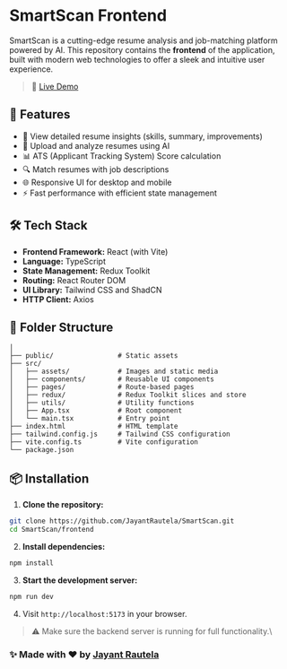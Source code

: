 
# SmartScan Frontend

SmartScan is a cutting-edge resume analysis and job-matching platform powered by AI. This repository contains the **frontend** of the application, built with modern web technologies to offer a sleek and intuitive user experience.

> 📌 [Live Demo ](https://smart-scan-eight.vercel.app)

## 🚀 Features

- 📄 View detailed resume insights (skills, summary, improvements)
- 🧠 Upload and analyze resumes using AI
- 📊 ATS (Applicant Tracking System) Score calculation
- 🔍 Match resumes with job descriptions
- 🌐 Responsive UI for desktop and mobile
- ⚡ Fast performance with efficient state management

## 🛠️ Tech Stack

- **Frontend Framework:** React (with Vite)
- **Language:** TypeScript
- **State Management:** Redux Toolkit
- **Routing:** React Router DOM
- **UI Library:** Tailwind CSS and ShadCN
- **HTTP Client:** Axios

## 📁 Folder Structure


```frontend/
│
├── public/                # Static assets
├── src/
│   ├── assets/            # Images and static media
│   ├── components/        # Reusable UI components
│   ├── pages/             # Route-based pages
│   ├── redux/             # Redux Toolkit slices and store
│   ├── utils/             # Utility functions
│   ├── App.tsx            # Root component
│   └── main.tsx           # Entry point
├── index.html             # HTML template
├── tailwind.config.js     # Tailwind CSS configuration
├── vite.config.ts         # Vite configuration
└── package.json
```

## 📦 Installation

1. **Clone the repository:**

```bash
git clone https://github.com/JayantRautela/SmartScan.git
cd SmartScan/frontend
```

2. **Install dependencies:**

```bash
npm install
```

3. **Start the development server:**

```bash
npm run dev
```

4. Visit `http://localhost:5173` in your browser.

> ⚠️ Make sure the backend server is running for full functionality.\

### ✨ Made with ❤️ by [Jayant Rautela](https://github.com/JayantRautela)

